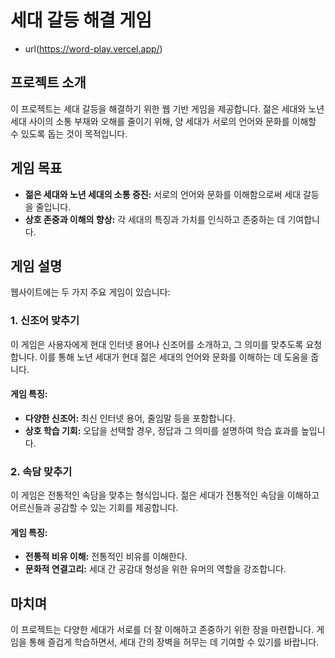 # 세대 갈등 해결 게임

- url(https://word-play.vercel.app/)

## 프로젝트 소개

이 프로젝트는 세대 갈등을 해결하기 위한 웹 기반 게임을 제공합니다. 젊은 세대와 노년 세대 사이의 소통 부재와 오해를 줄이기 위해, 양 세대가 서로의 언어와 문화를 이해할 수 있도록 돕는 것이 목적입니다.

## 게임 목표

- **젊은 세대와 노년 세대의 소통 증진:** 서로의 언어와 문화를 이해함으로써 세대 갈등을 줄입니다.
- **상호 존중과 이해의 향상:** 각 세대의 특징과 가치를 인식하고 존중하는 데 기여합니다.

## 게임 설명

웹사이트에는 두 가지 주요 게임이 있습니다:

### 1. 신조어 맞추기

이 게임은 사용자에게 현대 인터넷 용어나 신조어를 소개하고, 그 의미를 맞추도록 요청합니다. 이를 통해 노년 세대가 현대 젊은 세대의 언어와 문화를 이해하는 데 도움을 줍니다.

#### 게임 특징:

- **다양한 신조어:** 최신 인터넷 용어, 줄임말 등을 포함합니다.
- **상호 학습 기회:** 오답을 선택할 경우, 정답과 그 의미를 설명하여 학습 효과를 높입니다.

### 2. 속담 맞추기

이 게임은 전통적인 속담을 맞추는 형식입니다. 젊은 세대가 전통적인 속담을 이해하고 어르신들과 공감할 수 있는 기회를 제공합니다.

#### 게임 특징:

- **전통적 비유 이해:** 전통적인 비유를 이해한다.
- **문화적 연결고리:** 세대 간 공감대 형성을 위한 유머의 역할을 강조합니다.

## 마치며

이 프로젝트는 다양한 세대가 서로를 더 잘 이해하고 존중하기 위한 장을 마련합니다. 게임을 통해 즐겁게 학습하면서, 세대 간의 장벽을 허무는 데 기여할 수 있기를 바랍니다.